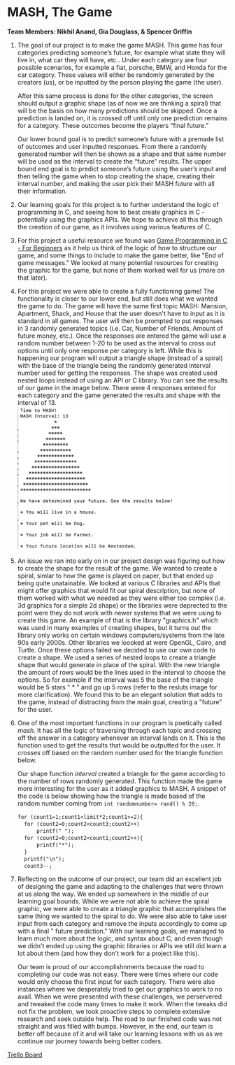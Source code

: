 # MASH, The Game
**Team Members: Nikhil Anand, Gia Douglass, & Spencer Griffin**

1. The goal of our project is to make the game MASH. This game has four categories predicting someone’s future, for example what state they will live in, what car they will have, etc.. Under each category are four possible scenarios, for example a fiat, porsche, BMW, and Honda for the car category. These values will either be randomly generated by the creators (us), or be inputted by the person playing the game (the user).

    After this same process is done for the other categories, the screen should output a graphic shape (as of now we are thinking a spiral) that will be the basis on how many predictions should be skipped. Once a prediction is landed on, it is crossed off until only one prediction remains for a category. These outcomes become the players “final future.”

    Our lower bound goal is to predict someone’s future with a premade list of outcomes and user inputted responses. From there a randomly generated number will then be shown as a shape and that same number will be used as the interval to create the “future” results. The upper bound end goal is to predict someone’s future using the user’s input and then telling the game when to stop creating the shape, creating their interval number, and making the user pick their MASH future with all their information.

2. Our learning goals for this project is to further understand the logic of programming in C, and seeing how to best create graphics in C - potentially using the graphics APIs. We hope to achieve all this through the creation of our game, as it involves using various features of C.

3. For this project a useful resource we found was [Game Programming in C - For Beginners](https://www.codeproject.com/Articles/447332/Game-Programming-in-C-For-Beginners) as it help us think of the logic of how to structure our game, and some things to include to make the game better, like "End of game messages." We looked at many potential resources for creating the graphic for the game, but none of them worked well for us (more on that later).

4. For this project we were able to create a fully functioning game! The functionality is closer to our lower end, but still does what we wanted the game to do. The game will have the same first topic MASH: Mansion, Apartment, Shack, and House that the user doesn't have to input as it is standard in all games. The user will then be prompted to put responses in 3 randomly generated topics (i.e. Car, Number of Friends, Amount of future money, etc.). Once the responses are entered the game will use a random number between 1-20 to be used as the interval to cross out options until only one response per category is left. While this is happening our program will output a triangle shape (instead of a spiral) with the base of the triangle being the randomly generated interval number used for getting the responses. The shape was created used nested loops instead of using an API or C library. You can see the results of our game in the image below. There were 4 responses entered for each category and the game generated the results and shape with the interval of 13. ![alt text](https://raw.githubusercontent.com/nikhilanand01/SoftSysMASH/master/reports/Screen%20Shot%202020-04-03%20at%201.14.48%20PM.png "Game Results")

5. An issue we ran into early on in our project design was figuring out how to create the shape for the result of the game. We wanted to create a spiral, simlar to how the game is played on paper, but that ended up being quite unatainable. We looked at various C libraries and APIs that might offer graphics that would fit our spiral description, but none of them worked with what we needed as they were either too complex (i.e. 3d graphics for a simple 2d shape) or the libraries were deprected to the point were they do not work with newer systems that we were using to create this game. An example of that is the library "graphics.h" which was used in many examples of creating shapes, but it turns out the library only works on certain windows computers/systems from the late 90s early 2000s. Other libraries we loooked at were OpenGL, Cairo, and Turtle. Once these options failed we decided to use our own code to create a shape. We used a series of nested loops to create a triangle shape that would generate in place of the spiral. With the new triangle the amount of rows would be the lines used in the interval to choose the options. So for example if the interval was 5 the base of the triangle would be 5 stars " * " and go up 5 rows (refer to the resluts image for more clarification). We found this to be an elegant solution that adds to the game, instead of distracting from the main goal, creating a "future" for the user.    

6. One of the most important functions in our program is poetically called *mash*. It has all the logic of traversing through each topic and crossing off the answer in a category whenever an interval lands on it. This is the function used to get the results that would be outputted for the user. It crosses off based on the random number used for the triangle function below.

    Our shape function *interval* created a triangle for the game according to the number of rows randomly generated. This function made the game more interesting for the user as it added graphics to MASH. A snippet of the code is below showing how the triangle is made based of the random number coming from `int randomnumber= rand() % 20;`.
    ```Triangle Function
    for (count1=1;count1<limit*2;count1+=2){
      for (count2=0;count2<count3;count2++)
          printf(" ");
      for (count2=0;count2<count1;count2++){
          printf("*");
      }
      printf("\n");
      count3--;
    ```

7. Reflecting on the outcome of our project, our team did an excellent job of designing the game and adapting to the challenges that were thrown at us along the way. We ended up somewhere in the middle of our learning goal bounds. While we were not able to achieve the spiral graphic, we were able to create a triangle graphic that accomplishes the same thing we wanted to the spiral to do. We were also able to take user input from each category and remove the inputs accordingly to come up with a final " future prediction." With our learning goals, we managed to learn much more about the logic, and syntax about C, and even though we didn't ended up using the graphic libraries or APIs we still did learn a lot about them (and how they don't work for a project like this).

    Our team is proud of our accomplishnments because the road to completing our code was not easy. There were times where our code would only choose the first input for each category. There were also instances where we desperately tried to get our graphics to work to no avail. When we were presented with these challenges, we perservered and tweaked the code many times to make it work. When the tweaks did not fix the problem, we took proactive steps to complete extensive research and seek outside help. The road to our finished code was not straight and was filled with bumps. However, in the end, our team is better off because of it and will take our learning lessons with us as we continue our journey towards being better coders.

[Trello Board](https://trello.com/b/PPSAWBDW/mash)
